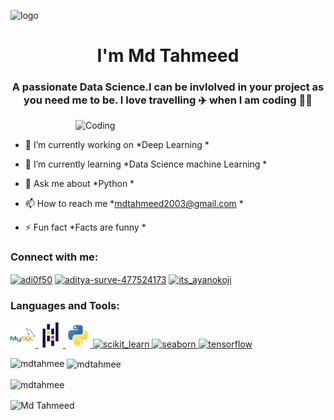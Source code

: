  
![logo](https://media.licdn.com/dms/image/v2/D5616AQFnbdPl4ctPCw/profile-displaybackgroundimage-shrink_350_1400/profile-displaybackgroundimage-shrink_350_1400/0/1731360916161?e=1736985600&v=beta&t=nvPyA5MbKDO8L5j7G75tz6w4HF8nNSAfsb9hgPyOsII)

<h1 align="center"> I'm Md Tahmeed </h1>
<h3 align="center">A passionate Data Science.I can be invlolved in your project as you need me to be. I love travelling ✈️ when I am  coding 👨‍💻  </h3>
<img align="right" alt="Coding" width="400" src="https://user-images.githubusercontent.com/55389276/140866485-8fb1c876-9a8f-4d6a-98dc-08c4981eaf70.gif">
<br />


- 🔭 I’m currently working on *Deep Learning *

- 🌱 I’m currently learning *Data Science machine Learning *

- 💬 Ask me about *Python *

- 📫 How to reach me *mdtahmeed2003@gmail.com *

- ⚡ Fun fact *Facts are funny *

<h3 align="left">Connect with me:</h3>
<p align="left">
<a href="https://twitter.com/adi0f50" target="blank"><img align="center" src="https://raw.githubusercontent.com/rahuldkjain/github-profile-readme-generator/master/src/images/icons/Social/twitter.svg" alt="adi0f50" height="30" width="40" /></a>
<a href="linkedin.com/in/md-tahmeed-796650273" target="blank"><img align="center" src="https://raw.githubusercontent.com/rahuldkjain/github-profile-readme-generator/master/src/images/icons/Social/linked-in-alt.svg" alt="aditya-surve-477524173" height="30" width="40" /></a>
<a href=["https://www.instagram.com/__its_ayanokoji__/"](https://www.instagram.com/its_tahmeed__786?igsh=MWJiemlteTIzdmNuZg==) target="blank"><img align="center" src="https://raw.githubusercontent.com/rahuldkjain/github-profile-readme-generator/master/src/images/icons/Social/instagram.svg" alt="its_ayanokoji" height="30" width="40" /></a>
</p>

<h3 align="left">Languages and Tools:</h3>
<p align="left"> <a href="https://www.mysql.com/" target="_blank" rel="noreferrer"> <img src="https://raw.githubusercontent.com/devicons/devicon/master/icons/mysql/mysql-original-wordmark.svg" alt="mysql" width="40" height="40"/> </a> <a href="https://pandas.pydata.org/" target="_blank" rel="noreferrer"> <img src="https://raw.githubusercontent.com/devicons/devicon/2ae2a900d2f041da66e950e4d48052658d850630/icons/pandas/pandas-original.svg" alt="pandas" width="40" height="40"/> </a> <a href="https://www.python.org" target="_blank" rel="noreferrer"> <img src="https://raw.githubusercontent.com/devicons/devicon/master/icons/python/python-original.svg" alt="python" width="40" height="40"/> </a> <a href="https://scikit-learn.org/" target="_blank" rel="noreferrer"> <img src="https://upload.wikimedia.org/wikipedia/commons/0/05/Scikit_learn_logo_small.svg" alt="scikit_learn" width="40" height="40"/> </a> <a href="https://seaborn.pydata.org/" target="_blank" rel="noreferrer"> <img src="https://seaborn.pydata.org/_images/logo-mark-lightbg.svg" alt="seaborn" width="40" height="40"/> </a> <a href="https://www.tensorflow.org" target="_blank" rel="noreferrer"> <img src="https://www.vectorlogo.zone/logos/tensorflow/tensorflow-icon.svg" alt="tensorflow" width="40" height="40"/> </a> </p>

<p><img align="left" src="https://github-readme-stats.vercel.app/api/top-langs?username=mdtahmee&show_icons=true&locale=en&layout=compact" alt="mdtahmee" /></p>

<p>&nbsp;<img align="center" src="https://github-readme-stats.vercel.app/api?username=mdtahmee&show_icons=true&locale=en" alt="mdtahmee" /></p>

<p><img align="center" src="https://github-readme-streak-stats.herokuapp.com/?user=mdtahmee&" alt="mdtahmee" /></p>


<p><img align="center" src="https://github-readme-streak-stats.herokuapp.com/?user=mdtahmeed" alt="Md Tahmeed" /></p>
